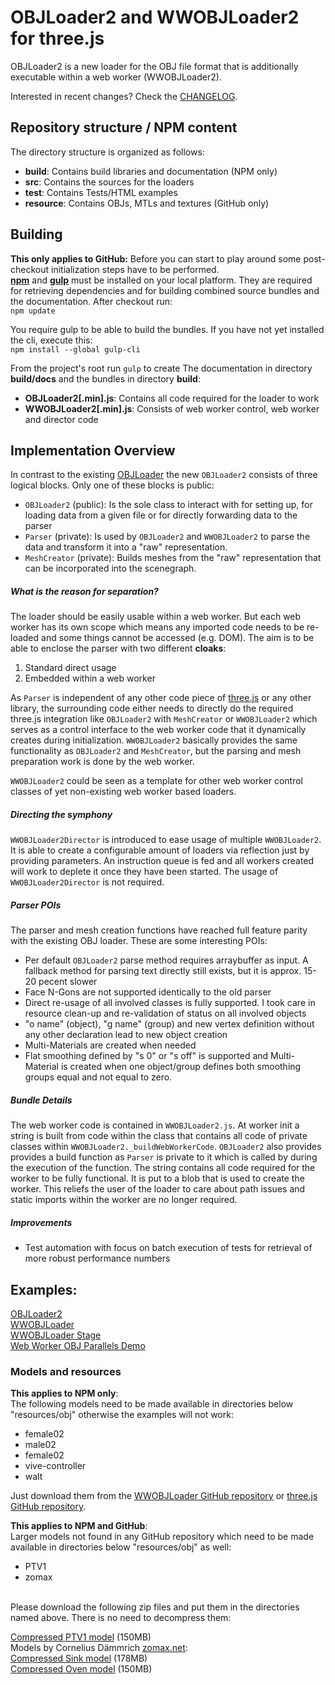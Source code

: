 OBJLoader2 and WWOBJLoader2 for three.js
===

OBJLoader2 is a new loader for the OBJ file format that is additionally executable within a web worker (WWOBJLoader2).

Interested in recent changes? Check the [CHANGELOG](CHANGELOG.md).

## Repository structure / NPM content
The directory structure is organized as follows:
- **build**: Contains build libraries and documentation (NPM only)
- **src**: Contains the sources for the loaders
- **test**: Contains Tests/HTML examples
- **resource**: Contains OBJs, MTLs and textures (GitHub only)

## Building

**This only applies to GitHub:** Before you can start to play around some post-checkout initialization steps have to be performed.<br>
**[npm](https://nodejs.org)** and **[gulp](http://gulpjs.com/)** must be installed on your local platform. They are required for retrieving dependencies and for building combined source bundles and the documentation. 
After checkout run:<br>
`npm update`

You require gulp to be able to build the bundles. If you have not yet installed the cli, execute this:<br>
`npm install --global gulp-cli`

From the project's root run `gulp` to create The documentation in directory **build/docs** and the bundles in directory **build**:
 - **OBJLoader2[.min].js**: Contains all code required for the loader to work
 - **WWOBJLoader2[.min].js**: Consists of web worker control, web worker and director code

## Implementation Overview
In contrast to the existing [OBJLoader](https://github.com/mrdoob/three.js/blob/dev/examples/js/loaders/OBJLoader.js) the new `OBJLoader2` consists of three logical blocks. Only one of these blocks is public:
- `OBJLoader2` (public): Is the sole class to interact with for setting up, for loading data from a given file or for directly forwarding data to the parser
- `Parser` (private): Is used by `OBJLoader2` and `WWOBJLoader2` to parse the data and transform it into a "raw" representation.
- `MeshCreator` (private): Builds meshes from the "raw" representation that can be incorporated into the scenegraph.

##### What is the reason for separation?
The loader should be easily usable within a web worker. But each web worker has its own scope which means any imported code needs to be re-loaded and some things cannot be accessed (e.g. DOM). The aim is to be able to enclose the parser with two different **cloaks**:<br>
1. Standard direct usage<br>
2. Embedded within a web worker

As `Parser` is independent of any other code piece of [three.js](https://threejs.org) or any other library, the surrounding code either needs to directly do the required three.js integration like `OBJLoader2` with `MeshCreator` or `WWOBJLoader2` which serves as a control interface to the web worker code that it dynamically creates during initialization. `WWOBJLoader2` basically provides the same functionality as `OBJLoader2` and `MeshCreator`, but the parsing and mesh preparation work is done by the web worker.

`WWOBJLoader2` could be seen as a template for other web worker control classes of yet non-existing web worker based loaders.

##### Directing the symphony
`WWOBJLoader2Director` is introduced to ease usage of multiple `WWOBJLoader2`. It is able to create a configurable amount of loaders via reflection just by providing parameters. An instruction queue is fed and all workers created will work to deplete it once they have been started. The usage of `WWOBJLoader2Director` is not required.

##### Parser POIs
The parser and mesh creation functions have reached full feature parity with the existing OBJ loader. These are some interesting POIs:
- Per default `OBJLoader2` parse method requires arraybuffer as input. A fallback method for parsing text directly still exists, but it is approx. 15-20 pecent slower
- Face N-Gons are not supported identically to the old parser
- Direct re-usage of all involved classes is fully supported. I took care in resource clean-up and re-validation of status on all involved objects
- "o name" (object), "g name" (group) and new vertex definition without any other declaration lead to new object creation
- Multi-Materials are created when needed
- Flat smoothing defined by "s 0" or "s off" is supported and Multi-Material is created when one object/group defines both smoothing groups equal and not equal to zero.

##### Bundle Details
The web worker code is contained in `WWOBJLoader2.js`. At worker init a string is built from code within the class that contains all code of private classes within `WWOBJLoader2._buildWebWorkerCode`. `OBJLoader2` also provides provides a build function as `Parser` is private to it which is called by during the execution of the function. The string contains all code required for the worker to be fully functional. It is put to a blob that is used to create the worker. This reliefs the user of the loader to care about path issues and static imports within the worker are no longer required.

##### Improvements
- Test automation with focus on batch execution of tests for retrieval of more robust performance numbers

## Examples:
[OBJLoader2](https://kaisalmen.de/wwobjloader2/objloader2/main.min.html)<br>
[WWOBJLoader](https://kaisalmen.de/wwobjloader2/wwobjloader2/main.min.html)<br>
[WWOBJLoader Stage](https://kaisalmen.de/wwobjloader2/wwobjloader2stage/main.min.html)<br>
[Web Worker OBJ Parallels Demo](https://kaisalmen.de/wwobjloader2/wwparallels/main.min.html)<br>

### Models and resources

**This applies to NPM only**:<br>
The following models need to be made available in directories below "resources/obj" otherwise the examples will not work:
- female02
- male02
- female02
- vive-controller
- walt

Just download them from the [WWOBJLoader GitHub repository](https://github.com/kaisalmen/WWOBJLoader) or [three.js GitHub repository](https://github.com/mrdoob/three.js).<br>

**This applies to NPM and GitHub**:<br>
Larger models not found in any GitHub repository which need to be made available in directories below "resources/obj" as well:
- PTV1
- zomax
<br>
Please download the following zip files and put them in the directories named above. There is no need to decompress them:

[Compressed PTV1 model](https://kaisalmen.de/resource/obj/PTV1/PTV1.zip) (150MB)<br>
Models by Cornelius Dämmrich [zomax.net](https://zomax.net/free-stuff/):<br>
[Compressed Sink model](https://kaisalmen.de/resource/obj/zomax/zomax-net_haze-sink-scene.zip) (178MB)<br>
[Compressed Oven model](https://kaisalmen.de/resource/obj/zomax/zomax-net_haze-oven-scene.zip) (150MB)<br>

